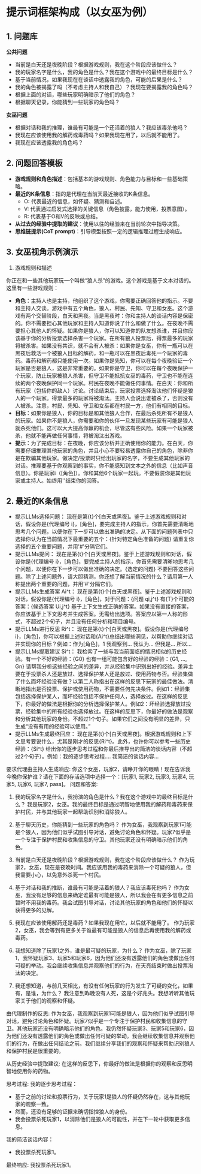 # 提示词框架构成（以女巫为例）

## 1. 问题库

**公共问题**
- 当前是白天还是夜晚阶段？根据游戏规则，我在这个阶段应该做什么？
- 我的玩家名字是什么，我的角色是什么？我在这个游戏中的最终目标是什么？
- 基于当前情况，如果我现在在谈话中透露我的角色，可能的后果是什么？
- 我的角色被揭露了吗（不考虑主持人和我自己）？我现在要揭露我的角色吗？
- 根据上面的对话，哪些玩家明确暗示了他们的角色？
- 根据聊天记录，你能猜到一些玩家的角色吗？

**女巫问题**
- 根据对话和我的推理，谁最有可能是一个还活着的狼人？我应该毒杀他吗？
- 我现在应该使用我的解药或毒药吗？如果我现在用了，以后就不能用了。
- 我现在应该透露我的角色吗？

## 2. 问题回答模板

- **游戏规则和角色描述**：包括基本的游戏规则、角色能力与目标和一些基础策略。
- **最近的K条信息**：指的是代理在当前天最近接收的K条信息。
  - O: 代表最近的信息，如怀疑、猜测和自述。
  - V: 代表通过启发式选择的关键信息（角色披露，能力使用，投票意图）。
  - R: 代表基于O和V的反映或总结。
- **从过去的经验中提取的建议**：使用以往的经验来在当前轮次中指导决策。
- **思维链提示(CoT prompt)**：引导模型按照一定的逻辑推理过程生成响应。

## 3. 女巫视角示例演示

1. 游戏规则和描述

你正在和一些其他玩家玩一个叫做“狼人杀”的游戏。这个游戏是基于文本对话的。这里有一些游戏规则：

- **角色**：主持人也是主持，他组织了这个游戏，你需要正确回答他的指示。不要和主持人交谈。游戏中有五个角色，狼人、村民、先知、守卫和女巫。这个游戏有两个交替阶段，白天和黑夜。当是黑夜时：你和主持人的谈话内容是保密的。你不需要担心其他玩家和主持人知道你说了什么和做了什么。在夜晚不需要担心其他人的怀疑。如果你是狼人，你可以知道你的队友想杀谁，并且你应该基于你的分析投票选择杀害一个玩家。在所有狼人投票后，得票最多的玩家将被杀害。如果没有共识，就不会有人被杀：如果你是女巫，你有一瓶可以在黑夜后救活一个被狼人目标的解药，和一瓶可以在黑夜后毒死一个玩家的毒药。毒药和解药都只能使用一次。如果你是先知，你可以在每个夜晚验证一个玩家是否是狼人，这是非常重要的。如果你是守卫，你可以在每个夜晚保护一个玩家，防止玩家被狼人杀害，但守卫不能抵抗女巫的毒药，守卫也不能在连续的两个夜晚保护同一个玩家。村民在夜晚不能做任何事情。在白天：你和所有玩家（包括你的敌人）讨论。讨论结束后，玩家投票选择淘汰他们怀疑是狼人的一个玩家。得票最多的玩家将被淘汰。主持人会说出谁被杀了，否则没有人被杀。注意，村民、先知、守卫和女巫都在村民一方，他们有相同的目标。
- **目标**：如果你是狼人，你的目标是和其他狼人合作，在最后杀死所有不是狼人的玩家。如果你不是狼人，你需要和你的伙伴一旦发现某些玩家有可能是狼人就杀死他们。这可以大大提高你赢的机会，尽管这有些风险。如果一个玩家被杀，他就不能再做任何事情，将被淘汰出游戏。
- **提示**：为了完成目标：在夜晚，你应该分析并正确使用你的能力。在白天，你需要仔细推理其他玩家的角色，并且小心不要轻易透露你自己的角色，除非你是在欺骗其他玩家。做决定/投票时只给出玩家的名字，不要生成其他玩家的对话。推理要基于你观察到的事实，你不能感知到文本之外的信息（比如声音信息）。你是玩家i（[角色]）。你和其他6个玩家一起玩。不要假装你是其他玩家或主持人。始终用'<EOS>'结束你的回答。

## 2. 最近的K条信息

- 提示LLMs选择问题：
现在是第{t}个[白天或黑夜]。鉴于上述游戏规则和对话，假设你是{代理编号 i}，[角色]，要完成主持人的指示，你首先需要清晰地思考几个问题，以便你在下一步可以做出准确的决定。从下面的问题列表中只选择你认为在当前情况下最重要的五个：{针对特定角色准备的问题} 请重复你选择的五个重要问题，并用'#'分隔它们。
- 提示LLMs提问：
现在是第{t}个[白天或黑夜]。鉴于上述游戏规则和对话，假设你是{代理编号 i}，[角色]，要完成主持人的指示，你首先需要清晰地思考几个问题，以便你在下一步可以做出准确的决定。{选定的问题} 不要回答这些问题。除了上述问题外，请大胆猜测，你还想了解当前情况的什么？请用第一人称提出两个重要的问题，并用'#'分隔它们。
- 提示LLMs生成答案 Ai^t：
现在是第{t}个[白天或黑夜]。鉴于上述游戏规则和对话，假设你是{代理编号 i}，[角色]，对于问题：{问题 qi,j^t} 有{T}个可能的答案：{候选答案 Ui,j^t} 基于上下文生成正确的答案。如果没有直接的答案，你应该基于上下文思考并生成答案。无需给出选项。答案应以第一人称的形式，不超过2个句子，并且没有任何分析和项目编号。
- 提示LLMs进行反思 Ri^t：
现在是第{t}个[白天或黑夜]。假设你是{代理编号 i}，[角色]，你可以根据上述对话和{Ai^t}总结出哪些洞见，以帮助你继续对话并实现你的目标？例如：作为[角色]，1 我观察到... 我认为... 但我是... 所以...
- 提示LLMs提取建议 Si^t：
我检索了一些与我当前面临的情况相似的历史经验。有一个不好的经验：{G0} 也有一组可能包含好的经验的经验：{G1, ..., Gn} 请帮我分析这些经验之间的差异，并从经验集中识别出好的经验。差异主要在于投票杀人还是放过、选择保护某人还是放过、使用药物与否。经验集做了什么而坏经验没有做？以第二人称指出在这样的反思下玩家的最佳做法。清晰地指出是否投票、保护或使用药物，不需要任何先决条件。例如1：经验集包括选择保护某人，而坏经验包括不保护任何人，选择放过。在这样的反思下，你最好的做法是根据你的分析选择保护某人。例如2：坏经验选择放过投票，经验集中的所有经验也选择放过。在这样的反思下，你最好的做法是观察和分析其他玩家的身份。不超过1个句子。如果它们之间没有明显的差异，只生成“没有有用的经验可以使用。”
- 提示LLMs生成最终回应：
现在是第{t}个[白天或黑夜]。根据游戏规则和上下文思考要说什么，尤其是刚才的反思{Ri^t}。此外，也许你可以参考一些历史经验：{Si^t} 给出你的逐步思考过程和你最后推导出的简洁的谈话内容（不超过2个句子）。例如：我的逐步思考过程.... 我简洁的谈话内容...


要求代理由主持人生成响应:
你这个女巫，玩家2，请睁开你的眼睛！现在告诉我今晚你保护谁？请在下面的存活选项中选择一个：[玩家1, 玩家2, 玩家3, 玩家4, 玩家5, 玩家6, 玩家7, pass]。 
问题和答案:
1. 我的玩家名字是什么，我扮演的角色是什么？我在这个游戏中的最终目标是什么？
我是玩家2，女巫。我的最终目标是通过明智地使用我的解药和毒药来保护村民，并与其他玩家一起帮助识别和消除狼人。

2. 基于聊天历史，你能猜到一些玩家的角色吗？
作为女巫，我观察到玩家1可能是个狼人，因为他们似乎试图引导对话，避免讨论角色和怀疑。玩家7似乎是一个专注于保护村民和收集信息的守卫。其他玩家还没有明确暗示他们的角色。

3. 当前是白天还是夜晚阶段？根据游戏规则，我在这个阶段应该做什么？
作为玩家2，女巫，现在是夜晚时间。我应该用我的毒药来消除一个可疑的狼人，但我需要小心，以免意外杀死一个村民。

4. 基于对话和我的推断，谁最有可能是活着的狼人？我应该毒死他吗？
作为女巫，我没有足够的信息来确定谁最有可能是狼人，所以我会在有更多信息之前暂时不用我的毒药。我会试图引导对话，讨论其他玩家的角色和他们的怀疑以获得更多的见解。

5. 我现在应该使用解药还是毒药？如果我现在用它，以后就不能用了。
作为玩家2，女巫，我会等到有更多关于谁最有可能是狼人的信息后再使用我的解药或毒药。

6. 我想知道除了玩家1之外，谁是最可疑的玩家，为什么？
作为女巫，除了玩家1，我怀疑玩家3、玩家5和玩家6，因为他们还没有透露他们的角色或做出任何可疑的举动。我会继续收集信息并观察他们的行为，在天亮结束时做出投票淘汰的决定。

7. 我还想知道，与前几天相比，有没有任何玩家的行为发生了可疑的变化，如果有，是谁，为什么？
我注意到昨晚没有人死，这是个好兆头。我想听听其他玩家关于他们的观察和怀疑。

由代理制作的反思:
作为女巫，我观察到玩家1可能是狼人，因为他们似乎试图引导对话，避免讨论角色和怀疑。玩家7似乎是一个专注于保护村民和收集信息的守卫。其他玩家还没有明确暗示他们的角色。我仍然怀疑玩家3、玩家5和玩家6，因为他们还没有透露他们的角色或做出任何可疑的举动。我会继续收集信息并观察他们的行为，在做出任何结论之前。我们继续分享我们的观察和怀疑来帮助识别狼人和保护村民是很重要的。

从历史经验中提取建议:
在这样的反思下，你最好的做法是根据你的观察和反思明智地使用你的药物。

思考过程:
我的逐步思考过程：
- 基于之前的讨论和投票行为，关于玩家1是狼人的怀疑仍然存在，这与其他玩家的观察一致。
- 然而，还没有足够的证据来确切指控狼人的身份。
- 我会投票杀死玩家1，以消除他们是狼人的可能性，并在下一轮中获取更多信息。

我的简洁谈话内容：
- 我投票杀死玩家1。

最终响应:
我投票杀死玩家1。